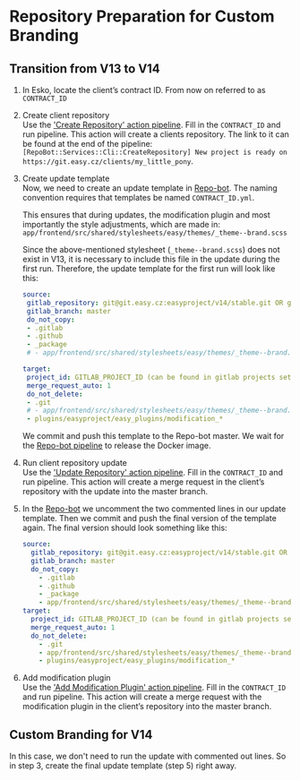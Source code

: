 # Repository Preparation for Custom Branding

## Transition from V13 to V14

1) In Esko, locate the client’s contract ID. From now on referred to as `CONTRACT_ID`

2) Create client repository  
   Use
   the ['Create Repository' action pipeline](https://git.easy.cz/devops/repo-bot-actions/create-repository/-/pipelines/new).
   Fill in the `CONTRACT_ID` and run pipeline.
   This action will create a clients repository. The link to it can be found at the end
   of the pipeline:  
   `[RepoBot::Services::Cli::CreateRepository] New project is ready on https://git.easy.cz/clients/my_little_pony`.

3) Create update template  
   Now, we need to create an update template
   in [Repo-bot](https://git.easy.cz/devops/repo-bot/-/tree/master/templates/update).
   The naming convention requires that templates be named `CONTRACT_ID.yml`.

   This ensures that during updates, the modification plugin and most importantly the style adjustments, which are made
   in:  
   `app/frontend/src/shared/stylesheets/easy/themes/_theme--brand.scss`

   Since the above-mentioned stylesheet (`_theme--brand.scss`) does not exist in V13, it is necessary to include this
   file in the update during the first run. Therefore, the update template for the first run will look like this:

   ```yaml
   source:
    gitlab_repository: git@git.easy.cz:easyproject/v14/stable.git OR git@git.easy.cz:easyredmine/v14/stable.git based on the client
    gitlab_branch: master
    do_not_copy:
    - .gitlab
    - .github
    - _package
    # - app/frontend/src/shared/stylesheets/easy/themes/_theme--brand.scss
   
   target:
    project_id: GITLAB_PROJECT_ID (can be found in gitlab projects settings/general)
    merge_request_auto: 1
    do_not_delete:
    - .git
    # - app/frontend/src/shared/stylesheets/easy/themes/_theme--brand.scss
    - plugins/easyproject/easy_plugins/modification_*
   ```

   We commit and push this template to the Repo-bot master. We wait for
   the [Repo-bot pipeline](https://git.easy.cz/devops/repo-bot/-/pipelines) to release the Docker image.

4) Run client repository update  
   Use
   the ['Update Repository' action pipeline](https://git.easy.cz/devops/repo-bot-actions/update-repository/-/pipelines/new).
   Fill in the `CONTRACT_ID` and run pipeline. This action will create a merge request in the client’s repository with
   the update into the master branch.

5) In the [Repo-bot](https://git.easy.cz/devops/repo-bot)
   we uncomment the two commented lines in our update template. Then we commit and push the final version of the
   template again. The final version should look something like this:

   ```yaml
   source:
     gitlab_repository: git@git.easy.cz:easyproject/v14/stable.git OR git@git.easy.cz:easyredmine/v14/stable.git based on the client
     gitlab_branch: master
     do_not_copy:
       - .gitlab
       - .github
       - _package
       - app/frontend/src/shared/stylesheets/easy/themes/_theme--brand.scss
   target:
     project_id: GITLAB_PROJECT_ID (can be found in gitlab projects settings/general)
     merge_request_auto: 1
     do_not_delete:
       - .git
       - app/frontend/src/shared/stylesheets/easy/themes/_theme--brand.scss
       - plugins/easyproject/easy_plugins/modification_*
   ```

6) Add modification plugin  
   Use
   the ['Add Modification Plugin' action pipeline](https://git.easy.cz/devops/repo-bot-actions/add-modification-plugin/-/pipelines/new).
   Fill in the `CONTRACT_ID` and run pipeline. This action will create a merge request with the modification plugin in
   the client’s repository into the master branch.

## Custom Branding for V14

In this case, we don't need to run the update with commented out lines. So in step 3, create the final update template
(step 5) right away.
